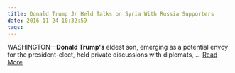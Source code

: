 ```yaml
---
title: Donald Trump Jr Held Talks on Syria With Russia Supporters
date: 2016-11-24 10:32:59
tags:
---
```

WASHINGTON—<b>Donald Trump&#39;s</b> eldest son, emerging as a potential envoy for the president-elect, held private discussions with diplomats,&nbsp;...
[Read More](http://www.wsj.com/articles/donald-trump-jr-held-talks-on-syria-with-russia-supporters-1479920753)